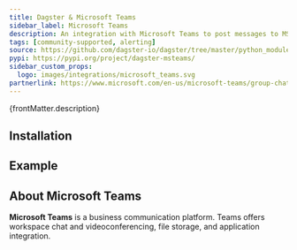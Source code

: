 ```yaml
---
title: Dagster & Microsoft Teams
sidebar_label: Microsoft Teams
description: An integration with Microsoft Teams to post messages to MS Teams from any Dagster op or asset.
tags: [community-supported, alerting]
source: https://github.com/dagster-io/dagster/tree/master/python_modules/libraries/dagster-msteams
pypi: https://pypi.org/project/dagster-msteams/
sidebar_custom_props:
  logo: images/integrations/microsoft_teams.svg
partnerlink: https://www.microsoft.com/en-us/microsoft-teams/group-chat-software
---
```


<p>{frontMatter.description}</p>

## Installation

<PackageInstallInstructions packageName="dagster-msteams" />

## Example

<CodeExample path="docs_snippets/docs_snippets/integrations/microsoft-teams.py" language="python" />

## About Microsoft Teams

**Microsoft Teams** is a business communication platform. Teams offers workspace chat and videoconferencing, file storage, and application integration.
